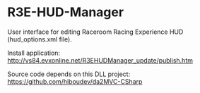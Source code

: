 # R3E-HUD-Manager
User interface for editing Raceroom Racing Experience HUD (hud_options.xml file).

Install application: http://vs84.evxonline.net/R3EHUDManager_update/publish.htm



Source code depends on this DLL project: https://github.com/hiboudev/da2MVC-CSharp
